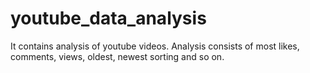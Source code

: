 # youtube_data_analysis
It contains analysis of youtube videos. Analysis consists of most likes, comments, views, oldest, newest sorting and so on.
